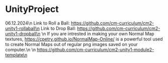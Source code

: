 # UnityProject

06.12.2024\n
Link to Roll a Ball: https://github.com/cm-curriculum/cm2-unity1-rollaball\n
Link to Drop Ball: https://github.com/cm-curriculum/cm2-unity1-dropball\n
\n
If you are intrested in making your own Normal Map textures, https://cpetry.github.io/NormalMap-Online/ is a powerful tool used to create Normal Maps out of regular png images saved on your computer.\n
\n
https://github.com/cm-curriculum/cm2-unity1-module2-template\n
